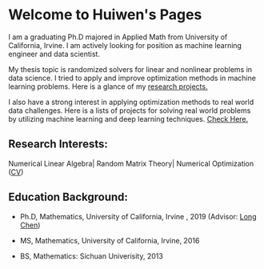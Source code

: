 # Welcome to Huiwen's Pages

I am a graduating Ph.D majored in Applied Math from University of California, Irvine. 
I am actively looking for position as machine learning engineer and data scientist. 

My thesis topic is randomized solvers for linear and nonlinear problems in data science. I tried to apply and improve optimization methods in machine learning problems. 
Here is a glance of my [research projects.](research.md) 

I also have a strong interest in applying optimization methods to real world data challenges. 
Here is a lists of projects for solving real world problems by utilizing machine learning and deep learning techniques. [Check Here.](projects.md)

## Research Interests:
Numerical Linear Algebra| Random Matrix Theory| Numerical Optimization ([CV](HuiwenWu_CV_0809.pdf))

## Education Background:

* Ph.D, Mathematics, University of California, Irvine , 2019 (Advisor: [Long Chen](https://www.math.uci.edu/~chenlong/))

* MS, Mathematics, University of California, Irvine, 2016

* BS, Mathematics: Sichuan Univerisity, 2013






